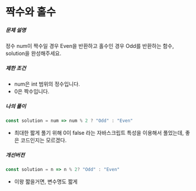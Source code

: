 # 짝수와 홀수

##### 문제 설명

정수 num이 짝수일 경우 Even을 반환하고 홀수인 경우 Odd를 반환하는 함수, solution을 완성해주세요.



##### 제한 조건

- num은 int 범위의 정수입니다.
- 0은 짝수입니다.



##### 나의 풀이

```javascript
const solution = num => num % 2 ? "Odd" : "Even"
```

- 최대한 짧게 풀기 위해 0이 false 라는 자바스크립트 특성을 이용해서 풀었는데, 좋은 코드인지는 모르겠다.



##### 개선버전

```javascript
const solution = n => n % 2? "Odd" : "Even"
```

- 이왕 짧을거면, 변수명도 짧게
